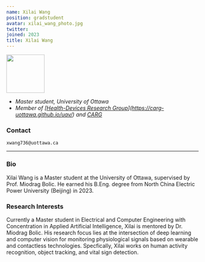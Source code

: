 ```yaml
---
name: Xilai Wang
position: gradstudent
avatar: xilai_wang_photo.jpg
twitter:
joined: 2023
title: Xilai Wang
---
```


<img  width="100"  src="{{site.baseurl}}/images/people/{{page.avatar}}"  data-action="zoom">

-  _Master student, University of Ottawa_<br>
-  _Member of [[Health-Devices Research Group](https://carg-uottawa.github.io/health-devices/)](https://carg-uottawa.github.io/uav/) and [CARG](https://carg-uottawa.github.io/)_


### Contact

<i  class="fa fa-envelope-o"></i> `xwang736@uottawa.ca`<br>

<hr>

### Bio

Xilai Wang is a Master student at the University of Ottawa, supervised by Prof. Miodrag Bolic. He earned his B.Eng. degree from North China Electric Power University (Beijing) in 2023.

### Research Interests

Currently a Master student in Electrical and Computer Engineering with Concentration in Applied Artificial Intelligence, Xilai is mentored by Dr. Miodrag Bolic. His research focus lies at the intersection of deep learning and computer vision for monitoring physiological signals based on wearable and contactless technologies. Specfically, Xilai works on human activity recognition, object tracking, and vital sign detection.
